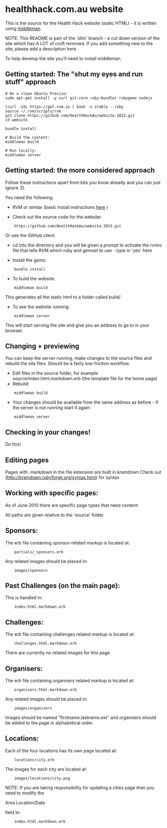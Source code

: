healthhack.com.au website
=======

This is the source for the Health Hack website (static HTML) - it is written using [middleman](http://middlemanapp.com).

NOTE: This README is part of the 'slim' branch - a cut down version of the site which has A LOT of cruft removed. If you add something new to the site, please add a description here. 

To help develop the site you'll need to install middleman.

Getting started: The "shut my eyes and run stuff" approach
----------

    # On a clean Ubuntu Precise:
    sudo apt-get install -y curl git-core ruby-bundler rubygems nodejs

    \curl -sSL https://get.rvm.io | bash -s stable --ruby
    source ~/.rvm/scripts/rvm
    git clone https://github.com/HealthHackAu/website-2015.git
    cd website 

    bundle install

    # Build the content:
    middleman build

    # Run locally:
    middleman server

Getting started: the more considered approach
----------

Follow these instructions apart from bits you know already and you can
just ignore :D.

You need the following:

+ RVM or similar (basic install instructions
  [here](https://rvm.io/rvm/install) )

+ Check out the source code for the website:


```
    https://github.com/HealthHackAu/website-2015.git
```

Or use the GitHub client.

+ cd into the directory and you will be given a prompt to activate the
  rvmrc file that tells RVM which ruby and gemset to use - type in
  'yes' here

+ Install the gems:


```
    bundle install
```

+ To build the website:


```
    middleman build
```

This generates all the static html to a folder called build/

+ To see the website running:


```
    middleman server
```

This will start serving the site and give you an address to go to in
your browser.

Changing + previewing
----------

You can keep the server running, make changes to the source files and
rebuild the site files. Should be a fairly low-friction workflow.

+ Edit files in the source folder, for example source/index.html.markdown.erb
  (the template file for the home page)
+ Rebuild:


```
    middleman build
```

+ Your changes should be available from the same address as before -
  if the server is not running start it again:
  

```
    middleman server
```

Checking in your changes!
----------

Do this!

Editing pages
----------

Pages with .markdown in the file extension are built in kramdown
Check out (http://kramdown.rubyforge.org/syntax.html) for syntax

Working with specific pages:
----------

As of June 2015 there are specific page types that need content:

All paths are given relative to the 'source' folder

Sponsors:
----------

The erb file containing sponsor-related markup is located at:


```
    partials/_sponsors.erb
```

Any related images should be placed in:


```
    images/sponsors
```

Past Challenges (on the main page):
----------
This is handled in:


```
    index.html.markdown.erb
```

Challenges:
----------

The erb file containing challenges related markup is located at:


```
    challenges.html.markdown.erb
```

There are currently no related images for this page

Organisers:
----------

The erb file containing organisers related markup is located at:


```
    organisers.html.markdown.erb
```

Any related images should be placed in:


```
    images/organisers
```

Images should be named "firstname.lastname.ext" and organisers *should* be added to the page in alphabetical order.

Locations:
----------

Each of the four locations has its own page located at:


```
    locations/city.erb
```

The images for each city are located at:


```
    images/locations/city.png
```

NOTE: If you are taking responsibility for updating a cities page then you need to modify the <p>Area Location/Date</p> field in:


```
    index.html.markdown.erb
```